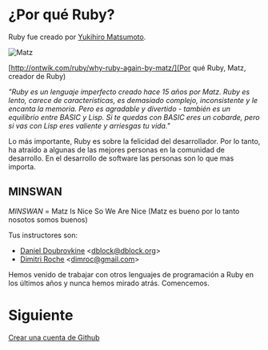 ¿Por qué Ruby?
=========

Ruby fue creado por [Yukihiro Matsumoto](http://en.wikipedia.org/wiki/Yukihiro_Matsumoto).

![Matz](https://github.com/generalassembly/ga-ruby-on-rails-for-devs/blob/master/lectures/00-getting-started/matz.jpg?raw=true "Yukihiro Matsumoto")

[http://ontwik.com/ruby/why-ruby-again-by-matz/](Por qué Ruby, Matz, creador de Ruby)

*"Ruby es un lenguaje imperfecto creado hace 15 años por Matz. Ruby es lento, carece de características, es demasiado complejo, inconsistente y le encanta la memoria. Pero es agradable y divertido - también es un equilibrio entre BASIC y Lisp. Si te quedas con BASIC eres un cobarde, pero si vas con Lisp eres valiente y arriesgas tu vida."*

Lo más importante, Ruby es sobre la felicidad del desarrollador. Por lo tanto, ha atraído a algunas de las mejores personas en la comunidad de desarrollo. En el desarrollo de software las personas son lo que mas importa.

MINSWAN
-------

*MINSWAN* = Matz Is Nice So We Are Nice (Matz es bueno por lo tanto nosotos somos buenos)

Tus instructores son:

* [Daniel Doubrovkine](http://linkedin.com/in/dblock) <[dblock@dblock.org](mailto:dblock@dblock.org)>
* [Dimitri Roche](http://www.linkedin.com/in/dimroc) <[dimroc@gmail.com](mailto:dimroc@gmail.com)>

Hemos venido de trabajar con otros lenguajes de programación a Ruby en los últimos años y nunca hemos mirado atrás. Comencemos.

Siguiente
====

[Crear una cuenta de Github](0.2-github-account.md)

